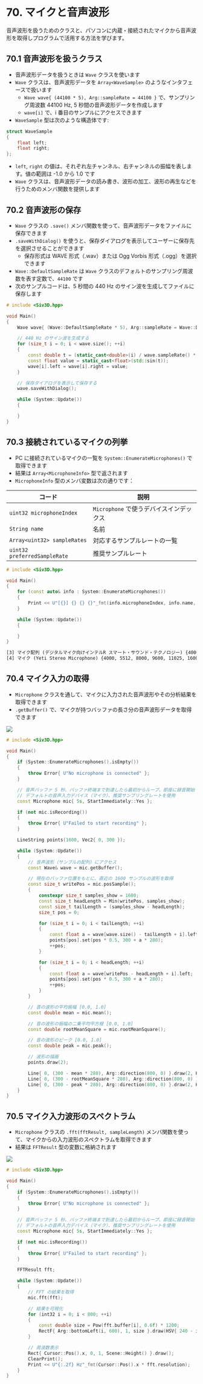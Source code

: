 # 70. マイクと音声波形
音声波形を扱うためのクラスと、パソコンに内蔵・接続されたマイクから音声波形を取得しプログラムで活用する方法を学びます。

## 70.1 音声波形を扱うクラス
- 音声波形データを扱うときは `Wave` クラスを使います
- `Wave` クラスは、音声波形データを `Array<WaveSample>` のようなインタフェースで扱います
	- `Wave wave{ (44100 * 5), Arg::sampleRate = 44100 }` で、サンプリング周波数 44100 Hz, 5 秒間の音声波形データを作成します
	- `wave[i]` で、i 番目のサンプルにアクセスできます
- `WaveSample` 型は次のような構造体です:

```cpp
struct WaveSample
{
	float left;
	float right;
};
```

- `left`, `right` の値は、それぞれ左チャンネル、右チャンネルの振幅を表します。値の範囲は -1.0 から 1.0 です
- `Wave` クラスは、音声波形データの読み書き、波形の加工、波形の再生などを行うためのメンバ関数を提供します


## 70.2 音声波形の保存
- `Wave` クラスの `.save()` メンバ関数を使って、音声波形データをファイルに保存できます
- `.saveWithDialog()` を使うと、保存ダイアログを表示してユーザーに保存先を選択させることができます
	- 保存形式は WAVE 形式（.wav）または Ogg Vorbis 形式（.ogg）を選択できます
- `Wave::DefaultSampleRate` は `Wave` クラスのデフォルトのサンプリング周波数を表す定数で、`44100` です
- 次のサンプルコードは、5 秒間の 440 Hz のサイン波を生成してファイルに保存します

```cpp
# include <Siv3D.hpp>

void Main()
{
	Wave wave{ (Wave::DefaultSampleRate * 5), Arg::sampleRate = Wave::DefaultSampleRate };

	// 440 Hz のサイン波を生成する
	for (size_t i = 0; i < wave.size(); ++i)
	{
		const double t = (static_cast<double>(i) / wave.sampleRate() * 440.0 * 2_pi);
		const float value = static_cast<float>(std::sin(t));
		wave[i].left = wave[i].right = value;
	}

	// 保存ダイアログを表示して保存する
	wave.saveWithDialog();

	while (System::Update())
	{

	}
}
```


## 70.3 接続されているマイクの列挙
- PC に接続されているマイクの一覧を `System::EnumerateMicrophones()` で取得できます
- 結果は `Array<MicrophoneInfo>` 型で返されます
- `MicrophoneInfo` 型のメンバ変数は次の通りです：

| コード | 説明 |
|--|--|
| `uint32 microphoneIndex` | `Microphone` で使うデバイスインデックス |
| `String name` | 名前 |
| `Array<uint32> sampleRates` | 対応するサンプルレートの一覧 |
| `uint32 preferredSampleRate` | 推奨サンプルレート |

```cpp
# include <Siv3D.hpp>

void Main()
{
	for (const auto& info : System::EnumerateMicrophones())
	{
		Print << U"[{}] {} {} {}"_fmt(info.microphoneIndex, info.name, info.sampleRates, info.preferredSampleRate);
	}

	while (System::Update())
	{

	}
}
```
```txt title="出力例"
[3] マイク配列 (デジタルマイク向けインテルR スマート・サウンド・テクノロジー) {4000, 5512, 8000, 9600, 11025, 16000, 22050, 32000, 44100, 48000, 88200, 96000, 176400, 192000} 48000
[4] マイク (Yeti Stereo Microphone) {4000, 5512, 8000, 9600, 11025, 16000, 22050, 32000, 44100, 48000, 88200, 96000, 176400, 192000} 48000
```


## 70.4 マイク入力の取得
- `Microphone` クラスを通して、マイクに入力された音声波形やその分析結果を取得できます
- `.getBuffer()` で、マイクが持つバッファの長さ分の音声波形データを取得できます

![](https://raw.githubusercontent.com/Siv3D/siv3d.site.resource/main/2025/tutorial4/microphone/4.png)

```cpp
# include <Siv3D.hpp>

void Main()
{
	if (System::EnumerateMicrophones().isEmpty())
	{
		throw Error{ U"No microphone is connected" };
	}

	// 音声バッファ 5 秒、バッファ終端まで到達したら最初からループ、即座に録音開始
	// デフォルトの音声入力デバイス（マイク）、推奨サンプリングレートを使用
	const Microphone mic{ 5s, StartImmediately::Yes };

	if (not mic.isRecording())
	{
		throw Error{ U"Failed to start recording" };
	}

	LineString points(1600, Vec2{ 0, 300 });

	while (System::Update())
	{
		// 音声波形（サンプルの配列）にアクセス
		const Wave& wave = mic.getBuffer();

		// 現在のバッファ位置をもとに、直近の 1600 サンプルの波形を取得
		const size_t writePos = mic.posSample();
		{
			constexpr size_t samples_show = 1600;
			const size_t headLength = Min(writePos, samples_show);
			const size_t tailLength = (samples_show - headLength);
			size_t pos = 0;

			for (size_t i = 0; i < tailLength; ++i)
			{
				const float a = wave[wave.size() - tailLength + i].left;
				points[pos].set(pos * 0.5, 300 + a * 280);
				++pos;
			}

			for (size_t i = 0; i < headLength; ++i)
			{
				const float a = wave[writePos - headLength + i].left;
				points[pos].set(pos * 0.5, 300 + a * 280);
				++pos;
			}
		}

		// 音の波形の平均振幅 [0.0, 1.0]
		const double mean = mic.mean();

		// 音の波形の振幅の二乗平均平方根 [0.0, 1.0]
		const double rootMeanSquare = mic.rootMeanSquare();

		// 音の波形のピーク [0.0, 1.0]
		const double peak = mic.peak();

		// 波形の描画
		points.draw(2);

		Line{ 0, (300 - mean * 280), Arg::direction(800, 0) }.draw(2, HSV{ 200 });
		Line{ 0, (300 - rootMeanSquare * 280), Arg::direction(800, 0) }.draw(2, HSV{ 120 });
		Line{ 0, (300 - peak * 280), Arg::direction(800, 0) }.draw(2, HSV{ 40 });
	}
}
```


## 70.5 マイク入力波形のスペクトラム
- `Microphone` クラスの `.fft(fftResult, sampleLength)` メンバ関数を使って、マイクからの入力波形のスペクトラムを取得できます
- 結果は `FFTResult` 型の変数に格納されます

![](https://raw.githubusercontent.com/Siv3D/siv3d.site.resource/main/2025/tutorial4/microphone/5.png)

```cpp
# include <Siv3D.hpp>

void Main()
{
	if (System::EnumerateMicrophones().isEmpty())
	{
		throw Error{ U"No microphone is connected" };
	}

	// 音声バッファ 5 秒、バッファ終端まで到達したら最初からループ、即座に録音開始
	// デフォルトの音声入力デバイス（マイク）、推奨サンプリングレートを使用
	const Microphone mic{ 5s, StartImmediately::Yes };

	if (not mic.isRecording())
	{
		throw Error{ U"Failed to start recording" };
	}

	FFTResult fft;

	while (System::Update())
	{
		// FFT の結果を取得
		mic.fft(fft);

		// 結果を可視化
		for (int32 i = 0; i < 800; ++i)
		{
			const double size = Pow(fft.buffer[i], 0.6f) * 1200;
			RectF{ Arg::bottomLeft(i, 600), 1, size }.draw(HSV{ 240 - i });
		}

		// 周波数表示
		Rect{ Cursor::Pos().x, 0, 1, Scene::Height() }.draw();
		ClearPrint();
		Print << U"{:.2f} Hz"_fmt(Cursor::Pos().x * fft.resolution);
	}
}
```
